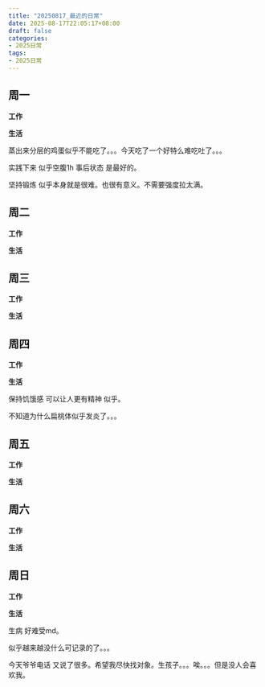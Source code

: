```yaml
---
title: "20250817_最近的日常"
date: 2025-08-17T22:05:17+08:00
draft: false
categories:
- 2025日常
tags:
- 2025日常
---
```



## 周一

**工作**



**生活**

蒸出来分层的鸡蛋似乎不能吃了。。。今天吃了一个好特么难吃吐了。。。

实践下来 似乎空腹1h 事后状态 是最好的。

坚持锻炼 似乎本身就是很难。也很有意义。不需要强度拉太满。

## 周二

**工作**



**生活**


## 周三


**工作**



**生活**


## 周四


**工作**



**生活**

保持饥饿感 可以让人更有精神 似乎。

不知道为什么扁桃体似乎发炎了。。。

## 周五


**工作**



**生活**


## 周六


**工作**



**生活**


## 周日


**工作**



**生活**

生病 好难受md。

似乎越来越没什么可记录的了。。。

今天爷爷电话 又说了很多。希望我尽快找对象。生孩子。。。唉。。。但是没人会喜欢我。